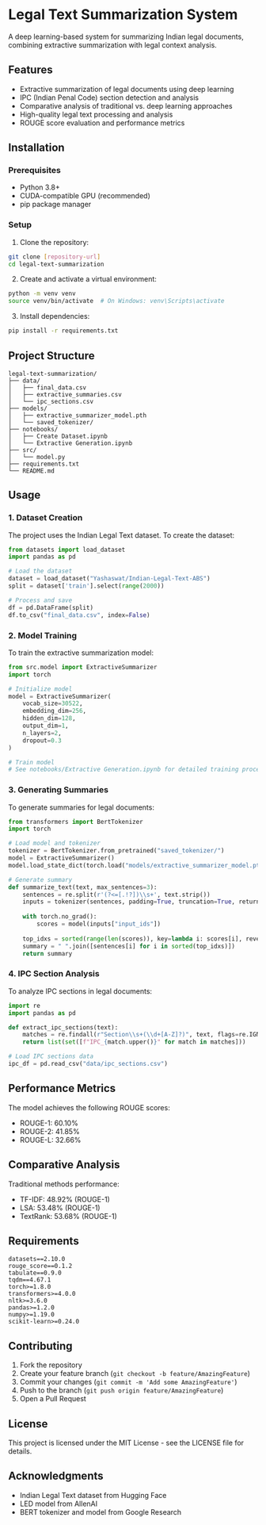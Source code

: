 # Legal Text Summarization System

A deep learning-based system for summarizing Indian legal documents, combining extractive summarization with legal context analysis.

## Features

- Extractive summarization of legal documents using deep learning
- IPC (Indian Penal Code) section detection and analysis
- Comparative analysis of traditional vs. deep learning approaches
- High-quality legal text processing and analysis
- ROUGE score evaluation and performance metrics

## Installation

### Prerequisites

- Python 3.8+
- CUDA-compatible GPU (recommended)
- pip package manager

### Setup

1. Clone the repository:
```bash
git clone [repository-url]
cd legal-text-summarization
```

2. Create and activate a virtual environment:
```bash
python -m venv venv
source venv/bin/activate  # On Windows: venv\Scripts\activate
```

3. Install dependencies:
```bash
pip install -r requirements.txt
```

## Project Structure

```
legal-text-summarization/
├── data/
│   ├── final_data.csv
│   ├── extractive_summaries.csv
│   └── ipc_sections.csv
├── models/
│   ├── extractive_summarizer_model.pth
│   └── saved_tokenizer/
├── notebooks/
│   ├── Create Dataset.ipynb
│   └── Extractive Generation.ipynb
├── src/
│   └── model.py
├── requirements.txt
└── README.md
```

## Usage

### 1. Dataset Creation

The project uses the Indian Legal Text dataset. To create the dataset:

```python
from datasets import load_dataset
import pandas as pd

# Load the dataset
dataset = load_dataset("Yashaswat/Indian-Legal-Text-ABS")
split = dataset['train'].select(range(2000))

# Process and save
df = pd.DataFrame(split)
df.to_csv("final_data.csv", index=False)
```

### 2. Model Training

To train the extractive summarization model:

```python
from src.model import ExtractiveSummarizer
import torch

# Initialize model
model = ExtractiveSummarizer(
    vocab_size=30522,
    embedding_dim=256,
    hidden_dim=128,
    output_dim=1,
    n_layers=2,
    dropout=0.3
)

# Train model
# See notebooks/Extractive Generation.ipynb for detailed training process
```

### 3. Generating Summaries

To generate summaries for legal documents:

```python
from transformers import BertTokenizer
import torch

# Load model and tokenizer
tokenizer = BertTokenizer.from_pretrained("saved_tokenizer/")
model = ExtractiveSummarizer()
model.load_state_dict(torch.load("models/extractive_summarizer_model.pth"))

# Generate summary
def summarize_text(text, max_sentences=3):
    sentences = re.split(r'(?<=[.!?])\\s+', text.strip())
    inputs = tokenizer(sentences, padding=True, truncation=True, return_tensors="pt")
    
    with torch.no_grad():
        scores = model(inputs["input_ids"])
    
    top_idxs = sorted(range(len(scores)), key=lambda i: scores[i], reverse=True)[:max_sentences]
    summary = " ".join([sentences[i] for i in sorted(top_idxs)])
    return summary
```

### 4. IPC Section Analysis

To analyze IPC sections in legal documents:

```python
import re
import pandas as pd

def extract_ipc_sections(text):
    matches = re.findall(r"Section\\s+(\\d+[A-Z]?)", text, flags=re.IGNORECASE)
    return list(set([f"IPC_{match.upper()}" for match in matches]))

# Load IPC sections data
ipc_df = pd.read_csv("data/ipc_sections.csv")
```

## Performance Metrics

The model achieves the following ROUGE scores:
- ROUGE-1: 60.10%
- ROUGE-2: 41.85%
- ROUGE-L: 32.66%

## Comparative Analysis

Traditional methods performance:
- TF-IDF: 48.92% (ROUGE-1)
- LSA: 53.48% (ROUGE-1)
- TextRank: 53.68% (ROUGE-1)

## Requirements

```
datasets==2.10.0
rouge_score==0.1.2
tabulate==0.9.0
tqdm==4.67.1
torch>=1.8.0
transformers>=4.0.0
nltk>=3.6.0
pandas>=1.2.0
numpy>=1.19.0
scikit-learn>=0.24.0
```

## Contributing

1. Fork the repository
2. Create your feature branch (`git checkout -b feature/AmazingFeature`)
3. Commit your changes (`git commit -m 'Add some AmazingFeature'`)
4. Push to the branch (`git push origin feature/AmazingFeature`)
5. Open a Pull Request

## License

This project is licensed under the MIT License - see the LICENSE file for details.

## Acknowledgments

- Indian Legal Text dataset from Hugging Face
- LED model from AllenAI
- BERT tokenizer and model from Google Research
